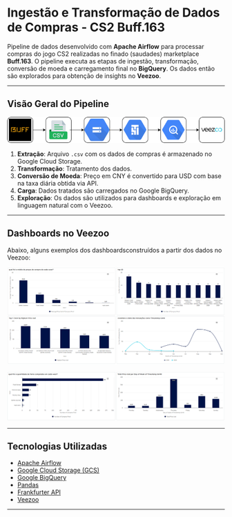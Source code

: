 # Ingestão e Transformação de Dados de Compras - CS2 Buff.163

Pipeline de dados desenvolvido com **Apache Airflow** para processar compras do jogo CS2 realizadas no finado (saudades) marketplace **Buff.163**. O pipeline executa as etapas de ingestão, transformação, conversão de moeda e carregamento final no **BigQuery**. Os dados então são explorados para obtenção de insights no **Veezoo**.

---

## Visão Geral do Pipeline

![pipeline](images/Diagrama%20sem%20nome.drawio.png)

1. **Extração**: Arquivo `.csv` com os dados de compras é armazenado no Google Cloud Storage.
2. **Transformação**: Tratamento dos dados.
3. **Conversão de Moeda**: Preço em CNY é convertido para USD com base na taxa diária obtida via API.
4. **Carga**: Dados tratados são carregados no Google BigQuery.
5. **Exploração**: Os dados são utilizados para dashboards e exploração em linguagem natural com o Veezoo.

---

## Dashboards no Veezoo

Abaixo, alguns exemplos dos dashboardsconstruídos a partir dos dados no Veezoo:


![Dashboard 1](images/1.png)


![Dashboard 2](images/2.png)

---


## Tecnologias Utilizadas

- [Apache Airflow](https://airflow.apache.org/)
- [Google Cloud Storage (GCS)](https://cloud.google.com/storage)
- [Google BigQuery](https://cloud.google.com/bigquery)
- [Pandas](https://pandas.pydata.org/)
- [Frankfurter API](https://www.frankfurter.app/)
- [Veezoo](https://www.veezoo.com/)

---

